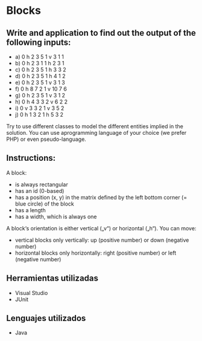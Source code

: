 # Blocks
## Write and application to find out the output of the following inputs:
- a) 0 h 2 3 5 1 v 3 1 1
- b) 0 h 2 3 1 1 h 2 3 1
- c) 0 h 2 3 5 1 h 3 3 2
- d) 0 h 2 3 5 1 h 4 1 2
- e) 0 h 2 3 5 1 v 3 1 3
- f) 0 h 8 7 2 1 v 10 7 6
- g) 0 h 2 3 5 1 v 3 1 2
- h) 0 h 4 3 3 2 v 6 2 2
- i) 0 v 3 3 2 1 v 3 5 2
- j) 0 h 1 3 2 1 h 5 3 2

Try to use different classes to model the different entities implied in the solution. You can use aprogramming language of your choice (we prefer PHP) or even pseudo-language.
## Instructions:
A block:
- is always rectangular
- has an id (0-based)
- has a position (x, y) in the matrix defined by the left bottom corner (= blue circle) of the block
-  has a length
- has a width, which is always one

A block‘s orientation is either vertical („v“) or horizontal („h“). You can move:
- vertical blocks only vertically: up (positive number) or down (negative number)
- horizontal blocks only horizontally: right (positive number) or left (negative number)

## Herramientas utilizadas

* Visual Studio
* JUnit
## Lenguajes utilizados

* Java
